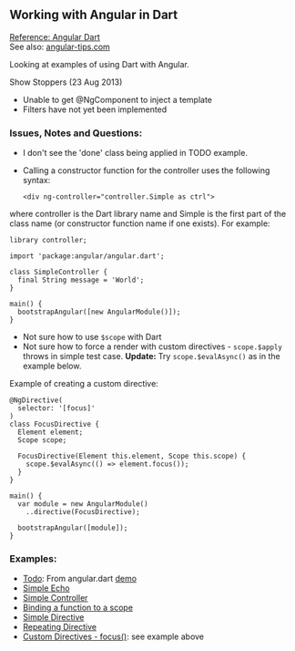 ## Working with Angular in Dart ##
[Reference: Angular Dart](https://github.com/angular/angular.dart)  
See also: [angular-tips.com](http://angular-tips.com/ "angular tips")

Looking at examples of using Dart with Angular.

Show Stoppers (23 Aug 2013)

- Unable to get @NgComponent to inject a template
- Filters have not yet been implemented

### Issues, Notes and Questions: ###

- I don't see the 'done' class being applied in TODO example.
- Calling a constructor function for the controller uses the following syntax:
    
    `<div ng-controller="controller.Simple as ctrl">`

where controller is the Dart library name and Simple is the first part of the class name (or constructor function name if one exists).  For example:

    library controller;
    
    import 'package:angular/angular.dart';
    
    class SimpleController {
      final String message = 'World';
    }
    
    main() {
      bootstrapAngular([new AngularModule()]);
    } 

- Not sure how to use `$scope` with Dart
- Not sure how to force a render with custom directives - `scope.$apply` throws in simple test case.  **Update:** Try `scope.$evalAsync()` as in the example below.

Example of creating a custom directive:

    @NgDirective(
      selector: '[focus]'
    )
    class FocusDirective {
      Element element;
      Scope scope;
    
      FocusDirective(Element this.element, Scope this.scope) {
        scope.$evalAsync(() => element.focus());
      }
    }
    
    main() {
      var module = new AngularModule()
        ..directive(FocusDirective);
    
      bootstrapAngular([module]);
    }



### Examples: ###

- [Todo](https://github.com/scribeGriff/angular_examples/tree/master/web/todo "Todo"): From angular.dart [demo](https://github.com/angular/angular.dart/tree/master/demo "angular dart demo")
- [Simple Echo](https://github.com/scribeGriff/angular_examples/tree/master/web/simple_echo "Simple Echo")
- [Simple Controller](https://github.com/scribeGriff/angular_examples/tree/master/web/simple_controller "Simple Controller")
- [Binding a function to a scope](https://github.com/scribeGriff/angular_examples/tree/master/web/bind_functions "bind function scope") 
- [Simple Directive](https://github.com/scribeGriff/angular_examples/tree/master/web/simple_directives "Simple Directives")
- [Repeating Directive](https://github.com/scribeGriff/angular_examples/tree/master/web/repeat_directives "Repeating Directives")
- [Custom Directives - focus()](https://github.com/scribeGriff/angular_examples/tree/master/web/focus_directive): see example above

